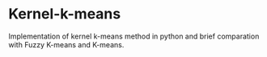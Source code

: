 # Kernel-k-means
Implementation of kernel k-means method in python and brief comparation with Fuzzy K-means and K-means.
